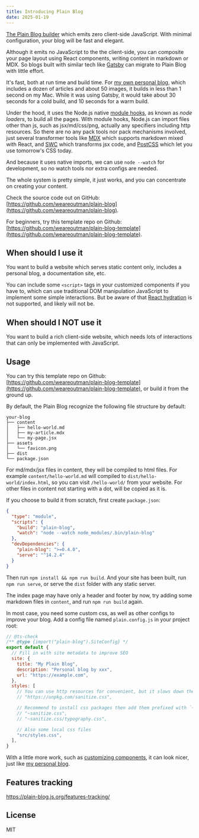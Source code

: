 ```yaml
---
title: Introducing Plain Blog
date: 2025-01-19
---
```


[The Plain Blog builder](https://github.com/weareoutman/plain-blog) which emits zero client-side JavaScript. With minimal configuration, your blog will be fast and elegant.

Although it emits no JavaScript to the the client-side, you can composite your page layout using React components, writing content in markdown or MDX. So blogs built with similar tech like [Gatsby](https://www.gatsbyjs.com/) can migrate to Plain Blog with little effort.

It's fast, both at run time and build time. For [my own personal blog](https://www.wangshenwei.com/), which includes a dozen of articles and about 50 images, it builds in less than 1 second on my Mac. While it was using Gatsby, it would take about 30 seconds for a cold build, and 10 seconds for a warm build.

Under the hood, it uses the Node.js native [module hooks](https://nodejs.org/docs/latest-v22.x/api/module.html#customization-hooks), as known as *node loaders*, to build all the pages. With module hooks, Node.js can import files other than js, such as jsx/md/css/png, actually any specifiers including http resources. So there are no any pack tools nor pack mechanisms involved, just several transformer tools like [MDX](https://mdxjs.com/) which supports markdown mixed with React, and [SWC](https://swc.rs/) which transforms jsx code, and [PostCSS](https://postcss.org/) which let you use tomorrow's CSS today.

And because it uses native imports, we can use `node --watch` for development, so no watch tools nor extra configs are needed.

The whole system is pretty simple, it just works, and you can concentrate on creating your content.

Check the source code out on GitHub: [https://github.com/weareoutman/plain-blog](https://github.com/weareoutman/plain-blog).

For beginners, try this template repo on Github: [https://github.com/weareoutman/plain-blog-template](https://github.com/weareoutman/plain-blog-template).

## When should I use it

You want to build a website which serves static content only, includes a personal blog, a documentation site, etc.

You can include some `<script>` tags in your customized components if you have to, which can use traditional DOM manipulation JavaScript to implement some simple interactions. But be aware of that [React hydration](https://react.dev/reference/react-dom/client/hydrateRoot) is not supported, and likely will not be.

## When should I NOT use it

You want to build a rich client-side website, which needs lots of interactions that can only be implemented with JavaScript.

## Usage

You can try this template repo on Github: [https://github.com/weareoutman/plain-blog-template](https://github.com/weareoutman/plain-blog-template), or build it from the ground up.

By default, the Plain Blog recognize the following file structure by default:

```text
your-blog
├── content
│   ├── hello-world.md
│   ├── my-article.mdx
│   └── my-page.jsx
├── assets
│   └── favicon.png
├── dist
└── package.json
```

For md/mdx/jsx files in content, they will be compiled to html files. For example `content/hello-world.md` will compiled to `dist/hello-world/index.html`, so you can visit `/hello-world/` from your website. For other files in content not starting with a dot, will be copied as it is.

If you choose to build it from scratch, first create `package.json`:

```json
{
  "type": "module",
  "scripts": {
    "build": "plain-blog",
    "watch": "node --watch node_modules/.bin/plain-blog"
  },
  "devDependencies": {
    "plain-blog": ">=0.4.0",
    "serve": "^14.2.4"
  }
}
```

Then run `npm install && npm run build`. And your site has been built, run `npm run serve`, or serve the `dist` folder with any static server.

The index page may have only a header and footer by now, try adding some markdown files in `content`, and run `npm run build` again.

In most case, you need some custom css, as well as other configs to improve your blog. Add a config file named `plain.config.js` in your project root:

```js
// @ts-check
/** @type {import("plain-blog").SiteConfig} */
export default {
  // Fill in with site metadata to improve SEO
  site: {
    title: "My Plain Blog",
    description: "Personal blog by xxx",
    url: "https://example.com",
  },
  styles: [
    // You can use http resources for convenient, but it slows down the build.
    // "https://unpkg.com/sanitize.css",

    // Recommend to install css packages then add them prefixed with `~`:
    // "~sanitize.css",
    // "~sanitize.css/typography.css",

    // Also some local css files
    "src/styles.css",
  ],
}
```

With a little more work, such as [customizing components](https://github.com/weareoutman/wangshenwei.com/blob/master/plain.config.js), it can look nicer, just like [my personal blog](https://www.wangshenwei.com/).

## Features tracking

https://plain-blog.js.org/features-tracking/

## License

MIT
